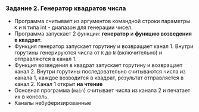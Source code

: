 ### Задание 2. Генератор квадратов числа

- Программа считывает из аргументов командной строки параметры `K` и `N` типа int - диапазон для генерации чисел.
- Программа запускает 2 функции: **генератор** и **функцию возведения в квадрат**.
- Функция генератор запускает горутину и возвращает канал 1. Внутри горутины генерируются числа от `K` до `N` (включительно) и отправляются в канал 1.
- Функция возведения в квадрат запускает горутину и возвращает канал 2. Внутри горутины последовательно считываются числа из канала 1, каждое возводится в квадрат, результат отправляется в канал 2. Канал 1 открыт **на чтение**
- Основная программа (`main`) считывает числа из канала 2 и печатает их в консоль.
- Каналы небуферизированные
